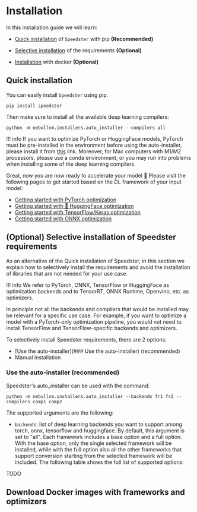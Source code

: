 # Installation
In this installation guide we will learn:

- [Quick installation](#quick-installation) of `Speedster` with pip **(Recommended)** 

- [Selective installation](#optional-selective-installation-of-speedster-requirements) of the requirements **(Optional)** 

- [Installation](#download-docker-images-with-frameworks-and-optimizers) with docker **(Optional)** 

## Quick installation 
You can easily install `Speedster` using pip.

    pip install speedster

Then make sure to install all the available deep learning compilers:

    python -m nebullvm.installers.auto_installer --compilers all


!!! info
    If you want to optimize PyTorch or HuggingFace models, PyTorch must be pre-installed in the environment before using the auto-installer, please install it from [this](https://pytorch.org/get-started/locally/) link. Moreover, for Mac computers with M1/M2 processors, please use a conda environment, or you may run into problems when installing some of the deep learning compilers.

Great, now you are now ready to accelerate your model 🚀 Please visit the following pages to get started based on the DL framework of your input model:

- [Getting started with PyTorch optimization](./getting_started/pytorch_getting_started.md)
- [Getting started with 🤗 HuggingFace optimization](./getting_started/hf_getting_started.md)
- [Getting started with TensorFlow/Keras optimization](./getting_started/tf_getting_started.md)
- [Getting started with ONNX optimization](./getting_started/onnx_getting_started.md)


## (Optional) Selective installation of Speedster requirements
As an alternative of the Quick installation of Speedster, in this section we explain how to selectively install the requirements and avoid the installation of libraries that are not needed for your use case. 

!!! info
    We refer to PyTorch, ONNX, TensorFlow or HuggingFace as optimization backends and to TensorRT, ONNX Runtime, Openvino, etc. as optimizers.
    
In principle not all the backends and compilers that would be installed may be relevant for a specific use case. For example, if you want to optimize a model with a PyTorch-only optimization pipeline, you would not need to install TensorFlow and TensorFlow-specific backends and optimizers.

To selectively install Speedster requirements, there are 2 options:

- [Use the auto-installer](### Use the auto-installer) (recommended)
- Manual installation

### Use the auto-installer (recommended)

Speedster's auto_installer can be used with the command:

    python -m nebullvm.installers.auto_installer --backends fr1 fr2 --compilers comp1 comp2

The supported arguments are the following:

- `backends`: list of deep learning backends you want to support among torch, onnx, tensorflow and huggingface. By default, this argument is set to "all". Each framework includes a base option and a full option. With the base option, only the single selected framework will be installed, while with the full option also all the other frameworks that support conversion starting from the selected framework will be included. The following table shows the full list of supported options:

TODO

## Download Docker images with frameworks and optimizers